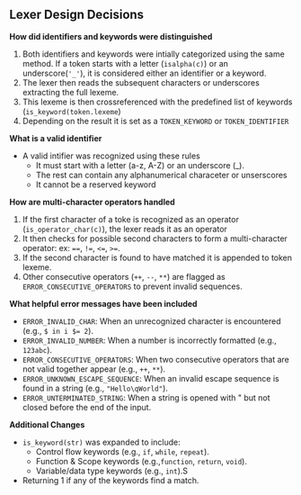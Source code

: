 ## Lexer Design Decisions
**How did identifiers and keywords were distinguished**
1. Both identifiers and keywords were intially categorized using the same method.
    If a token starts with a letter (`isalpha(c)`) or an underscore(`'_'`), it is considered either an identifier or a keyword.
2. The lexer then reads the subsequent characters or underscores extracting the full lexeme.
3. This lexeme is then crossreferenced with the predefined list of keywords (`is_keyword(token.lexeme`)
4. Depending on the result it is set as a `TOKEN_KEYWORD` or `TOKEN_IDENTIFIER`

**What is a valid identifier**
- A valid intifier was recognized using these rules
    - It must start with a letter (a-z, A-Z) or an underscore (_).
    - The rest can contain any alphanumerical characeter or unserscores
    - It cannot be a reserved keyword

**How are multi-character operators handled**
1. If the first character of a toke is recognized as an operator (`is_operator_char(c)`), the lexer reads it as an operator
2. It then checks for possible second characters to form a multi-character operator:
    ex: `==`, `!=`, `<=`, `>=`.
3. If the second character is found to have matched it is appended to token lexeme.
4. Other consecutive operators (`++`, `--`, `**`) are flagged as `ERROR_CONSECUTIVE_OPERATORS` to prevent invalid sequences.

**What helpful error messages have been included**
- `ERROR_INVALID_CHAR`: When an unrecognized character is encountered (e.g., `$ in i $= 2`).
- `ERROR_INVALID_NUMBER`: When a number is incorrectly formatted (e.g., `123abc`).
- `ERROR_CONSECUTIVE_OPERATORS`: When two consecutive operators that are not valid together appear (e.g., `++`, `**`).
- `ERROR_UNKNOWN_ESCAPE_SEQUENCE`: When an invalid escape sequence is found in a string (e.g., `"Hello\qWorld"`).
- `ERROR_UNTERMINATED_STRING`: When a string is opened with " but not closed before the end of the input.

**Additional Changes**
- `is_keyword(str)` was expanded to include:
  - Control flow keywords (e.g., `if`, `while`, `repeat`). 
  - Function & Scope keywords (e.g.,`function`, `return`, `void`).
  - Variable/data type keywords (e.g., `int`).S
- Returning 1 if any of the keywords find a match.